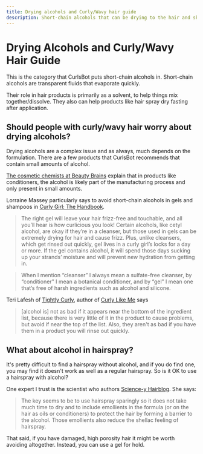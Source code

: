 ```yaml
---
title: Drying alcohols and Curly/Wavy hair guide
description: Short-chain alcohols that can be drying to the hair and skin
---
```


# Drying Alcohols and Curly/Wavy Hair Guide

This is the category that CurlsBot puts short-chain alcohols in. Short-chain alcohols are transparent fluids that evaporate quickly.

Their role in hair products is primarily as a solvent, to help things mix together/dissolve. They also can help products like hair spray dry fasting after application.


## Should people with curly/wavy hair worry about drying alcohols?

Drying alcohols are a complex issue and as always, much depends on the formulation. There are a few products that CurlsBot recommends that contain small amounts of alcohol.

[The cosmetic chemists at Beauty Brains](https://thebeautybrains.com/2014/04/why-is-there-isopropyl-alcohol-in-my-conditioner/) explain that  in products like conditioners, the alcohol is likely part of the manufacturing process and only present in small amounts.

Lorraine Massey particularly says to avoid short-chain alcohols in gels and shampoos in [Curly Girl: The Handbook](https://amzn.to/40b2Jfr).

> The right gel will leave your hair frizz-free and touchable, and all you’ll hear is how curlicious you look! Certain alcohols, like cetyl alcohol, are okay if they’re in a cleanser, but those used in gels can be extremely drying for hair and cause frizz. Plus, unlike cleansers, which get rinsed out quickly, gel lives in a curly girl’s locks for a day or more. If the gel contains alcohol, it will spend those days sucking up your strands’ moisture and will prevent new hydration from getting in.

> When I mention “cleanser” I always mean a sulfate-free cleanser, by “conditioner” I mean a botanical conditioner, and by “gel” I mean one that’s free of harsh ingredients such as alcohol and silicone.

Teri Lafesh of [Tightly Curly](http://www.tightlycurly.com/ingredients/), author of [Curly Like Me](https://amzn.to/41RIk05) says

>  [alcohol is] not as bad if it appears near the bottom of the ingredient list,  because there is very little of it in the product to cause problems, but  avoid if near the top of the list. Also, they aren't as bad if you have  them in a product you will rinse out quickly.

## What about alcohol in hairspray?

It's pretty difficult to find a hairspray without alcohol, and if you do find one, you may find it doesn't work as well as a regular hairspray. So is it OK to use a hairspray with alcohol?

One expert I trust is the scientist who authors [Science-y Hairblog](https://science-yhairblog.blogspot.com/2013/05/alcohol-in-hair-sprays.html). She says:

> The key seems to be to use hairspray sparingly so it does not take much  time to dry and to include emollients in the formula (or on the hair as  oils or conditioners) to protect the hair by forming a barrier to the  alcohol. Those emollients also reduce the shellac feeling of hairspray.

That said, if you have damaged, high porosity hair it might be worth avoiding altogether. Instead, you can use a gel for hold.
